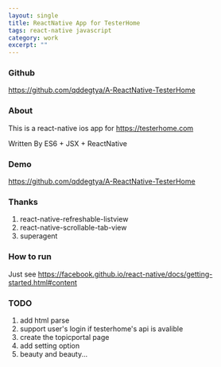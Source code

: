 ```yaml
---
layout: single
title: ReactNative App for TesterHome
tags: react-native javascript
category: work
excerpt: ""
---
```


### Github

<https://github.com/qddegtya/A-ReactNative-TesterHome>

### About

This is a react-native ios app for <https://testerhome.com>

Written By ES6 + JSX + ReactNative

<!-- more -->

### Demo

<https://github.com/qddegtya/A-ReactNative-TesterHome>

### Thanks

1. react-native-refreshable-listview
2. react-native-scrollable-tab-view
3. superagent

### How to run

Just see
<https://facebook.github.io/react-native/docs/getting-started.html#content>

### TODO

1. add html parse
2. support user's login if testerhome's api is avalible
3. create the topicportal page
4. add setting option
5. beauty and beauty...
